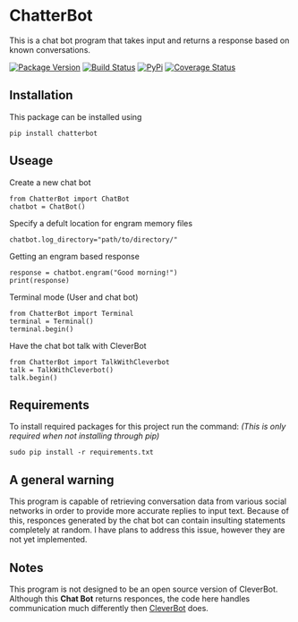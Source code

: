 # ChatterBot

This is a chat bot program that takes input and returns a response based on known conversations.

[![Package Version](https://badge.fury.io/py/ChatterBot.png)](http://badge.fury.io/py/ChatterBot)
[![Build Status](https://travis-ci.org/gunthercox/ChatterBot.svg?branch=master)](https://travis-ci.org/gunthercox/ChatterBot)
[![PyPi](https://pypip.in/d/ChatterBot/badge.png)](https://pypi.python.org/pypi/ChatterBot)
[![Coverage Status](https://img.shields.io/coveralls/gunthercox/ChatterBot.svg)](https://coveralls.io/r/gunthercox/ChatterBot)

## Installation

This package can be installed using
```
pip install chatterbot
```

## Useage

Create a new chat bot
```
from ChatterBot import ChatBot
chatbot = ChatBot()
```

Specify a defult location for engram memory files
```
chatbot.log_directory="path/to/directory/"
```

Getting an engram based response
```
response = chatbot.engram("Good morning!")
print(response)
```

Terminal mode (User and chat bot)
```
from ChatterBot import Terminal
terminal = Terminal()
terminal.begin()
```

Have the chat bot talk with CleverBot
```
from ChatterBot import TalkWithCleverbot
talk = TalkWithCleverbot()
talk.begin()
```

## Requirements

To install required packages for this project run the command:
*(This is only required when not installing through pip)*
```
sudo pip install -r requirements.txt
```

## A general warning

This program is capable of retrieving conversation data from various social networks
in order to provide more accurate replies to input text. Because of this,
responces generated by the chat bot can contain insulting statements completely at random.
I have plans to address this issue, however they are not yet implemented.

## Notes

This program is not designed to be an open source version of CleverBot.
Although this **Chat Bot** returns responces, the code here handles communication
much differently then [CleverBot](http://www.cleverbot.com) does.

